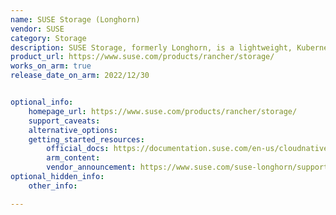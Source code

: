 ```yaml
---
name: SUSE Storage (Longhorn)
vendor: SUSE
category: Storage
description: SUSE Storage, formerly Longhorn, is a lightweight, Kubernetes-native distributed block storage solution offering high availability, incremental snapshots, automated backups, and non-disruptive upgrades — fully integrated with SUSE Rancher Prime to simplify persistent storage management across cloud-native environments.
product_url: https://www.suse.com/products/rancher/storage/
works_on_arm: true
release_date_on_arm: 2022/12/30


optional_info:
    homepage_url: https://www.suse.com/products/rancher/storage/
    support_caveats:
    alternative_options:
    getting_started_resources:
        official_docs: https://documentation.suse.com/en-us/cloudnative/storage/
        arm_content:
        vendor_announcement: https://www.suse.com/suse-longhorn/support-matrix/all-supported-versions/longhorn-v1-4-x/
optional_hidden_info:
    other_info: 

---
```

